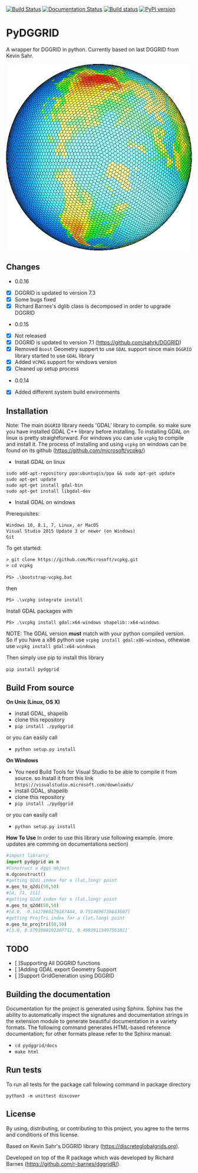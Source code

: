 
[![Build Status](https://travis-ci.org/am2222/pydggrid.svg?branch=master)](https://travis-ci.org/am2222/pydggrid)  [![Documentation Status](https://readthedocs.org/projects/pydggrid/badge/?version=latest)](https://pydggrid.readthedocs.io/en/latest/?badge=latest)  [![Build status](https://ci.appveyor.com/api/projects/status/pldf8fuw9bd5mvsm?svg=true)](https://ci.appveyor.com/project/am2222/pydggrid)   [![PyPI version](https://badge.fury.io/py/pydggrid.svg)](https://badge.fury.io/py/pydggrid)

      
      
PyDGGRID
==============

A wrapper for DGGRID in python. Currently based on last DGGRID from Kevin Sahr.

<p align="center">
  <img src="https://github.com/am2222/pydggrid/blob/master/docs/L6kmP.jpg?raw=true" alt="SPyDGGRID"/>
</p>


Changes
------------
- 0.0.16
- [x] DGGRID is updated to version 7.3
- [x] Some bugs fixed
- [x] Richard Barnes's dglib class is decomposed in order to upgrade DGGRID 

- 0.0.15
- [x] Not released
- [x] DGGRID is updated to version 7.1 (https://github.com/sahrk/DGGRID)
- [x] Removed `Boost` Geometry suppert to use `GDAL` support since main `DGGRID` library started to use `GDAL` library
- [x] Added `VCPKG` support for windows version
- [x] Cleaned up setup process

- 0.0.14
- [x] Added different system build environments 


Installation
------------

Note: The main `DGGRID` library needs 'GDAL' library to compile. so make sure you have installed GDAL C++ library before installing. To installing GDAL on linux is pretty straightforward. For windows you can use `vcpkg` to compile and install it. The process of installing and using `vcpkg` on windows can be found on its github (https://github.com/microsoft/vcpkg/)

- Install GDAL on linux
```
sudo add-apt-repository ppa:ubuntugis/ppa && sudo apt-get update
sudo apt-get update
sudo apt-get install gdal-bin
sudo apt-get install libgdal-dev
```

- Install GDAL on windows

Prerequisites:
```
Windows 10, 8.1, 7, Linux, or MacOS
Visual Studio 2015 Update 3 or newer (on Windows)
Git
```
To get started:
```
> git clone https://github.com/Microsoft/vcpkg.git
> cd vcpkg

PS> .\bootstrap-vcpkg.bat
```
then

```
PS> .\vcpkg integrate install
```
Install GDAL packages with
```
PS> .\vcpkg install gdal:x64-windows shapelib::x64-windows
```
NOTE: The GDAL version **must** match with your python compiled version. So if you have a x86 python use `vcpkg install gdal:x86-windows`, othewise use `vcpkg install gdal:x64-windows`

Then simply use pip to install this library

`pip install pydggrid`


Build From source
------------
**On Unix (Linux, OS X)**
 - install GDAL, shapelib
 - clone this repository
 - `pip install ./pydggrid`
 
 or you can easily call
 
 - `python setup.py install`
 
**On Windows**
 - You need Build Tools for Visual Studio to be able to compile it from source. so Install it from this link `https://visualstudio.microsoft.com/downloads/`
 - install GDAL, shapelib
 - clone this repository
 - `pip install ./pydggrid`
 
 or you can easily call
 
 - `python setup.py install`

**How To Use**
In order to use this library use following example. (more updates are comming on documentations section)
```python
#import librarry
import pydggrid as m
#Construct a dggs object
m.dgconstruct()
#getting Q2di index for a (lat,long) point
m.geo_to_q2di(50,50)
#[4, 71, 211]
#getting Q2dd index for a (lat,long) point
m.geo_to_q2dd(50,50)
#[4.0, -0.1427860170187444, 0.7514696738643607]
#getting ProjTri index for a (lat,long) point
m.geo_to_projtri(50,50)
#[3.0, 0.5793988192307712, 0.4993911549756102]`
```



TODO
--------------------------
- [ ]Supporting All DGGRID functions
- [ ]Adding GDAL export Geometry Support
- [ ]Support GridGeneration using DGGRID 

Building the documentation
--------------------------

Documentation for the project is generated using Sphinx. Sphinx has the
ability to automatically inspect the signatures and documentation strings in
the extension module to generate beautiful documentation in a variety formats.
The following command generates HTML-based reference documentation; for other
formats please refer to the Sphinx manual:

 - `cd pydggrid/docs`
 - `make html`


Run tests
---------
To run all tests for the package call folowing command in package directory

```
python3 -m unittest discover
```

License
-------

By using, distributing, or contributing to this project, you agree to the
terms and conditions of this license.

Based on Kevin Sahr's DGGRID library (https://discreteglobalgrids.org).

Developed on top of the R package which was developed by Richard Barnes (https://github.com/r-barnes/dggridR/).